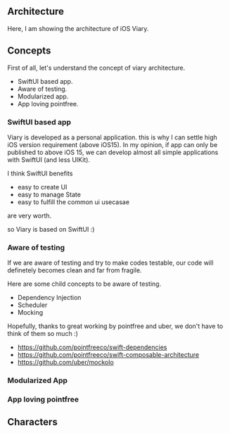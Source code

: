 ## Architecture

Here, I am showing the architecture of iOS Viary.

## Concepts

First of all, let's understand the concept of viary architecture.

- SwiftUI based app.
- Aware of testing.
- Modularized app.
- App loving pointfree.


### SwiftUI based app

Viary is developed as a personal application. this is why I can settle high iOS version requirement (above iOS15).
In my opinion, if app can only be published to above iOS 15, we can develop almost all simple applications with SwiftUI (and less UIKit).

I think SwiftUI benefits
- easy to create UI
- easy to manage State
- easy to fulfill the common ui usecasae

are very worth.

so Viary is based on SwiftUI :)

### Aware of testing

If we are aware of testing and try to make codes testable, our code will definetely becomes clean and far from fragile.

Here are some child concepts to be aware of testing.

- Dependency Injection
- Scheduler
- Mocking

Hopefully, thanks to great working by pointfree and uber, we don't have to think of them so much :)

- https://github.com/pointfreeco/swift-dependencies
- https://github.com/pointfreeco/swift-composable-architecture
- https://github.com/uber/mockolo


### Modularized App

### App loving pointfree

## Characters



